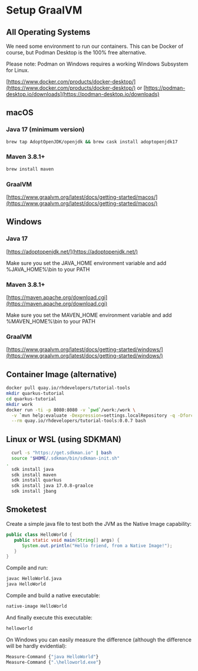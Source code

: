 # Setup GraalVM

## All Operating Systems

We need some environment to run our containers. This can be Docker of course, but Podman Desktop is the 100% free alternative.

Please note: Podman on Windows requires a working Windows Subsystem for Linux.

[https://www.docker.com/products/docker-desktop/](https://www.docker.com/products/docker-desktop/) or
[https://podman-desktop.io/downloads](https://podman-desktop.io/downloads)


## macOS

### Java 17 (minimum version)

```Bash
brew tap AdoptOpenJDK/openjdk && brew cask install adoptopenjdk17
```

### Maven 3.8.1+

```Bash
brew install maven
```

### GraalVM

[https://www.graalvm.org/latest/docs/getting-started/macos/](https://www.graalvm.org/latest/docs/getting-started/macos/)

## Windows

### Java 17

[https://adoptopenjdk.net/](https://adoptopenjdk.net/)

Make sure you set the JAVA_HOME environment variable and add %JAVA_HOME%\bin to your PATH

### Maven 3.8.1+

[https://maven.apache.org/download.cgi](https://maven.apache.org/download.cgi)

Make sure you set the MAVEN_HOME environment variable and add %MAVEN_HOME%\bin to your PATH

### GraalVM

[https://www.graalvm.org/latest/docs/getting-started/windows/](https://www.graalvm.org/latest/docs/getting-started/windows/)

## Container Image (alternative)

```Bash
docker pull quay.io/rhdevelopers/tutorial-tools
mkdir quarkus-tutorial
cd quarkus-tutorial
mkdir work
docker run -ti -p 8080:8080 -v `pwd`/work:/work \
  -v `mvn help:evaluate -Dexpression=settings.localRepository -q -DforceStdout`:/opt/developer/.m2/repository \
  --rm quay.io/rhdevelopers/tutorial-tools:0.0.7 bash
```

## Linux or WSL (using SDKMAN)

```Bash
  curl -s "https://get.sdkman.io" | bash
  source "$HOME/.sdkman/bin/sdkman-init.sh"
.
  sdk install java
  sdk install maven
  sdk install quarkus
  sdk install java 17.0.8-graalce
  sdk install jbang
```

## Smoketest

Create a simple java file to test both the JVM as the Native Image capability:

```Java
public class HelloWorld {
   public static void main(String[] args) {
      System.out.println("Hello friend, from a Native Image!");
   }
}
```

Compile and run:

```Bash
javac HelloWorld.java
java HelloWorld
```

Compile and build a native executable:

```Bash
native-image HelloWorld
```

And finally execute this executable:

```Bash
helloworld
```

On Windows you can easily measure the difference (although the difference will be hardly evidential):

```Bash
Measure-Command {"java HelloWorld"}
Measure-Command {".\helloworld.exe"}
```
